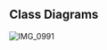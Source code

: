 ## Class Diagrams

![IMG_0991](https://user-images.githubusercontent.com/83888230/219910094-de987d2a-2e55-4465-b911-9a6489db7900.jpg)
 
